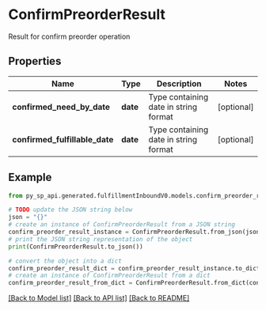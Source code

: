 # ConfirmPreorderResult

Result for confirm preorder operation

## Properties

Name | Type | Description | Notes
------------ | ------------- | ------------- | -------------
**confirmed_need_by_date** | **date** | Type containing date in string format | [optional] 
**confirmed_fulfillable_date** | **date** | Type containing date in string format | [optional] 

## Example

```python
from py_sp_api.generated.fulfillmentInboundV0.models.confirm_preorder_result import ConfirmPreorderResult

# TODO update the JSON string below
json = "{}"
# create an instance of ConfirmPreorderResult from a JSON string
confirm_preorder_result_instance = ConfirmPreorderResult.from_json(json)
# print the JSON string representation of the object
print(ConfirmPreorderResult.to_json())

# convert the object into a dict
confirm_preorder_result_dict = confirm_preorder_result_instance.to_dict()
# create an instance of ConfirmPreorderResult from a dict
confirm_preorder_result_from_dict = ConfirmPreorderResult.from_dict(confirm_preorder_result_dict)
```
[[Back to Model list]](../README.md#documentation-for-models) [[Back to API list]](../README.md#documentation-for-api-endpoints) [[Back to README]](../README.md)


